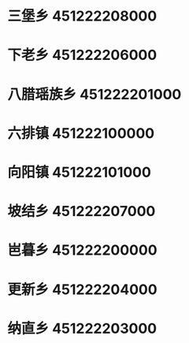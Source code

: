 # 三堡乡 451222208000
# 下老乡 451222206000
# 八腊瑶族乡 451222201000
# 六排镇 451222100000
# 向阳镇 451222101000
# 坡结乡 451222207000
# 岜暮乡 451222200000
# 更新乡 451222204000
# 纳直乡 451222203000
